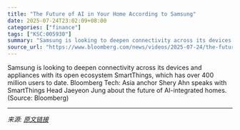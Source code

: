 ```yaml
---
title: "The Future of AI in Your Home According to Samsung"
date: 2025-07-24T23:02:09+08:00
categories: ["finance"]
tags: ["KSC:005930"]
summary: "Samsung is looking to deepen connectivity across its devices and appliances with its open ecosystem SmartThings, which has over 400 million users to date. Bloomberg Tech: Asia anchor Shery Ahn speaks "
source_url: "https://www.bloomberg.com/news/videos/2025-07-24/the-future-of-ai-in-your-home-according-to-samsung-video"
---
```


Samsung is looking to deepen connectivity across its devices and appliances with its open ecosystem SmartThings, which has over 400 million users to date. Bloomberg Tech: Asia anchor Shery Ahn speaks with SmartThings Head Jaeyeon Jung about the future of AI-integrated homes. (Source: Bloomberg)

---

*来源: [原文链接](https://www.bloomberg.com/news/videos/2025-07-24/the-future-of-ai-in-your-home-according-to-samsung-video)*
